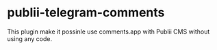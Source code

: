 # publii-telegram-comments
 This plugin make it possinle use comments.app with Publii CMS without using any code.
